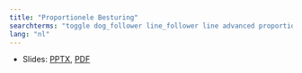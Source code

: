 ```yaml
---
title: "Proportionele Besturing"
searchterms: "toggle dog_follower line_follower line advanced proportional proportional_control proportionele_besturing"
lang: "nl"
---
```

 <ul>
 <li class="ng-binding">Slides:
 <a href="translations/nl/advanced/ProportionalControl.pptx">PPTX</a>,
 <a href="translations/nl/advanced/ProportionalControl.pdf">PDF</a>
 </li>
 </ul>
